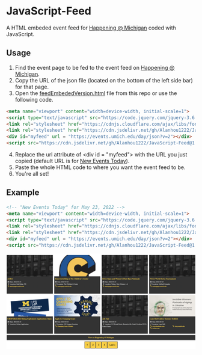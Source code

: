 # JavaScript-Feed

A HTML embeded event feed for [Happening @ Michigan](https://events.umich.edu/) coded with JavaScript.

## Usage
1. Find the event page to be fed to the event feed on [Happening @ Michigan](https://events.umich.edu/).
2. Copy the URL of the json file (located on the bottom of the left side bar) for that page.
3. Open the [feedEmbededVersion.html](https://github.com/Alanhou1222/JavaScript-Feed/blob/main/feedEmbededVersion.html) file from this repo or use the following code.
```html
<meta name="viewport" content="width=device-width, initial-scale=1">
<script type="text/javascript" src="https://code.jquery.com/jquery-3.6.0.min.js"></script>
<link rel="stylesheet" href="https://cdnjs.cloudflare.com/ajax/libs/font-awesome/4.7.0/css/font-awesome.min.css">        
<link rel="stylesheet" href="https://cdn.jsdelivr.net/gh/Alanhou1222/JavaScript-Feed@1.5.1/feed.css" integrity="sha384-PbPKZYh464YsCmDbH47sgq7j3GLtSQPuat5nogd2utGCcLkvoyWO6fnhYZ2t1e7h" crossorigin="anonymous">
<div id="myfeed" url = "https://events.umich.edu/day/json?v=2"></div>
<script src="https://cdn.jsdelivr.net/gh/Alanhou1222/JavaScript-Feed@1.5.1/feed.js" integrity="sha384-YXgibgOU+r5tI/ISK3JGr2CGl/O2rQSPdoWeO6bY2forp48hygnggAr5gI5WyYSR" crossorigin="anonymous"></script>

```
4. Replace the url attribute of \<div id = "myfeed"\> with the URL you just copied (default URL is for [New Events Today](https://events.umich.edu/day)).
5. Paste the whole HTML code to where you want the event feed to be.
6. You're all set!

## Example

```html
<!-- "New Events Today" for May 23, 2022 -->
<meta name="viewport" content="width=device-width, initial-scale=1">
<script type="text/javascript" src="https://code.jquery.com/jquery-3.6.0.min.js"></script>
<link rel="stylesheet" href="https://cdnjs.cloudflare.com/ajax/libs/font-awesome/4.7.0/css/font-awesome.min.css">        
<link rel="stylesheet" href="https://cdn.jsdelivr.net/gh/Alanhou1222/JavaScript-Feed@1.5.1/feed.css" integrity="sha384-PbPKZYh464YsCmDbH47sgq7j3GLtSQPuat5nogd2utGCcLkvoyWO6fnhYZ2t1e7h" crossorigin="anonymous">
<div id="myfeed" url = "https://events.umich.edu/day/json?v=2"></div>
<script src="https://cdn.jsdelivr.net/gh/Alanhou1222/JavaScript-Feed@1.5.1/feed.js" integrity="sha384-YXgibgOU+r5tI/ISK3JGr2CGl/O2rQSPdoWeO6bY2forp48hygnggAr5gI5WyYSR" crossorigin="anonymous"></script>

```
![Screen Shot](/images/eventFeedExample.png)


